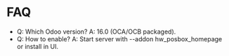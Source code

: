 # FAQ

- Q: Which Odoo version? A: 16.0 (OCA/OCB packaged).
- Q: How to enable? A: Start server with --addon hw_posbox_homepage or install in UI.
